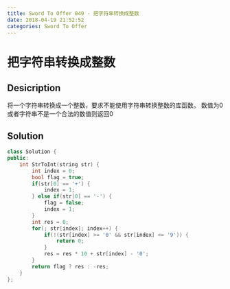 ```yaml
---
title: Sword To Offer 049 - 把字符串转换成整数
date: 2018-04-19 21:52:52
categories: Sword To Offer
---
```

# 把字符串转换成整数

<!--more-->

## Desicription

将一个字符串转换成一个整数，要求不能使用字符串转换整数的库函数。 数值为0或者字符串不是一个合法的数值则返回0

## Solution

```cpp
class Solution {
public:
    int StrToInt(string str) {
        int index = 0;
        bool flag = true;
        if(str[0] == '+') {
            index = 1;
        } else if(str[0] == '-') {
            flag = false;
            index = 1;
        }
        int res = 0;
        for(; str[index]; index++) {
            if(!(str[index] >= '0' && str[index] <= '9')) {
                return 0;
            }
            res = res * 10 + str[index] - '0';
        }
        return flag ? res : -res;
    }
};
```